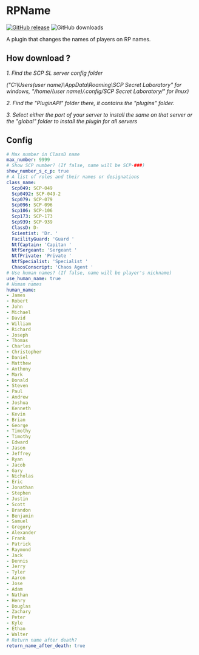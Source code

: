 # RPName
[![GitHub release](https://flat.badgen.net/github/release/MrAfitol/RPName)](https://github.com/MrAfitol/RPName/releases/)
![GitHub downloads](https://flat.badgen.net/github/assets-dl/MrAfitol/RPName)

A plugin that changes the names of players on RP names.
## How download ?
  *1. Find the SCP SL server config folder*
  
  *("C:\Users\(user name)\AppData\Roaming\SCP Secret Laboratory\" for windows, "/home/(user name)/.config/SCP Secret Laboratory/" for linux)*
  
  *2. Find the "PluginAPI" folder there, it contains the "plugins" folder.*
  
  *3. Select either the port of your server to install the same on that server or the "global" folder to install the plugin for all servers*
  
 ## Config
```yml
# Max number in ClassD name
max_number: 9999
# Show SCP number? (If false, name will be SCP-###)
show_number_s_c_p: true
# A list of roles and their names or designations
class_name:
  Scp049: SCP-049
  Scp0492: SCP-049-2
  Scp079: SCP-079
  Scp096: SCP-096
  Scp106: SCP-106
  Scp173: SCP-173
  Scp939: SCP-939
  ClassD: D-
  Scientist: 'Dr. '
  FacilityGuard: 'Guard '
  NtfCaptain: 'Capitan '
  NtfSergeant: 'Sergeant '
  NtfPrivate: 'Private '
  NtfSpecialist: 'Specialist '
  ChaosConscript: 'Chaos Agent '
# Use human names? (If false, name will be player's nickname)
use_human_name: true
# Human names
human_name:
- James
- Robert
- John
- Michael
- David
- William
- Richard
- Joseph
- Thomas
- Charles
- Christopher
- Daniel
- Matthew
- Anthony
- Mark
- Donald
- Steven
- Paul
- Andrew
- Joshua
- Kenneth
- Kevin
- Brian
- George
- Timothy
- Timothy
- Edward
- Jason
- Jeffrey
- Ryan
- Jacob
- Gary
- Nicholas
- Eric
- Jonathan
- Stephen
- Justin
- Scott
- Brandon
- Benjamin
- Samuel
- Gregory
- Alexander
- Frank
- Patrick
- Raymond
- Jack
- Dennis
- Jerry
- Tyler
- Aaron
- Jose
- Adam
- Nathan
- Henry
- Douglas
- Zachary
- Peter
- Kyle
- Ethan
- Walter
# Return name after death?
return_name_after_death: true
```
